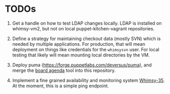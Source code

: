 TODOs
=====

1. Get a handle on how to test LDAP changes locally.  LDAP is installed on
   whimsy-vm2, but not on local puppet-kitchen-vagrant repositories.

2. Define a strategy for maintaining checkout data (mostly SVN) which is
   needed by multiple applications.  For production, that will mean deployment
   on things like credentials for the `whimsysvn` user.  For local testing
   that likely will mean mounting local directories by the VM.

4. Deploy puma (https://forge.puppetlabs.com/deversus/puma), and merge the
   [board agenda](https://github.com/rubys/whimsy-agenda) tool into this
   repository.

5. Implement a fine grained availability and monitoring system
   [Whimsy-35](https://issues.apache.org/jira/browse/WHIMSY-35).
   At the moment, this is a simple ping endpoint.
